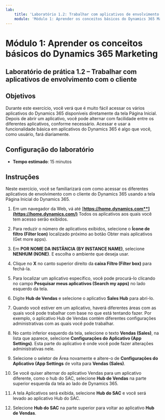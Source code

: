 ```yaml
---
lab:
    title: 'Laboratório 1.2: Trabalhar com aplicativos de envolvimento com o cliente'
    module: 'Módulo 1: Aprender os conceitos básicos do Dynamics 365 Marketing'
---
```


Módulo 1: Aprender os conceitos básicos do Dynamics 365 Marketing
========================

## Laboratório de prática 1.2 – Trabalhar com aplicativos de envolvimento com o cliente 

## Objetivos

Durante este exercício, você verá que é muito fácil acessar os vários aplicativos do Dynamics 365 disponíveis diretamente da tela Página Inicial. Depois de abrir um aplicativo, você pode alternar com facilidade entre os diferentes aplicativos, conforme necessário. Acessar e usar a funcionalidade básica em aplicativos do Dynamics 365 é algo que você, como usuário, fará diariamente.


## Configuração do laboratório

  - **Tempo estimado**: 15 minutos

## Instruções

Neste exercício, você se familiarizará com como acessar os diferentes aplicativos de envolvimento com o cliente do Dynamics 365 usando a tela Página Inicial do Dynamics 365. 

1. Em um navegador da Web, vá até [**https://home.dynamics.com**](https://home.dynamics.com/)** Todos os aplicativos aos quais você tem acesso serão exibidos. 

2. Para reduzir o número de aplicativos exibidos, selecione o **Ícone de filtro (Filter Icon)** localizado próximo ao botão Obter mais aplicativos (Get more apps). 

3. Em **POR NOME DA INSTÂNCIA (BY INSTANCE NAME)**, selecione **NENHUM (NONE)**. E escolha o ambiente que deseja usar. 

4. Clique no **X** no canto superior direito da **caixa Filtro (Filter box)** para fechá-la. 

5. Para localizar um aplicativo específico, você pode procurá-lo clicando no campo **Pesquisar meus aplicativos (Search my apps)** no lado esquerdo da tela. 

6. Digite **Hub de Vendas** e selecione o aplicativo **Sales Hub** para abri-lo. 

7. Quando você estiver em um aplicativo, haverá diferentes áreas com as quais você pode trabalhar com base no que está tentando fazer. Por exemplo, o aplicativo Hub de Vendas contém diferentes configurações administrativas com as quais você pode trabalhar. 

8. No canto inferior esquerdo da tela, selecione o texto **Vendas (Sales)**, na lista que aparece, selecione **Configurações do Aplicativo (App Settings)**. Esta parte do aplicativo é onde você pode fazer alterações administrativas nele. 

9. Selecione o seletor de Área novamente e altere-o de **Configurações do Aplicativo (App Settings** de volta para **Vendas (Sales)**.

10. Se você quiser alternar do aplicativo Vendas para um aplicativo diferente, como o hub do SAC, selecione **Hub de Vendas** na parte superior esquerda da tela ao lado de Dynamics 365. 

11. A tela Aplicativos será exibida, selecione **Hub do SAC** e você será levado ao aplicativo Hub do SAC. 

12. Selecione **Hub do SAC** na parte superior para voltar ao aplicativo **Hub de Vendas**. 
